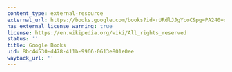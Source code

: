 ```yaml
---
content_type: external-resource
external_url: https://books.google.com/books?id=rURdlJJgYcoC&pg=PA240=onepage#v=onepage&q&f=false
has_external_license_warning: true
license: https://en.wikipedia.org/wiki/All_rights_reserved
status: ''
title: Google Books
uid: 8bc44530-d478-411b-9966-0613e801e0ee
wayback_url: ''
---
```


